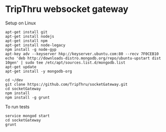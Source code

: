 TripThru websocket gateway
=============

Setup on Linux

    apt-get install git
    apt-get install nodejs
    apt-get install npm
    apt-get install node-legacy
    npm install -g node-gyp
    apt-key adv --keyserver hkp://keyserver.ubuntu.com:80 --recv 7F0CEB10
    echo 'deb http://downloads-distro.mongodb.org/repo/ubuntu-upstart dist 10gen' | sudo tee /etc/apt/sources.list.d/mongodb.list
    apt-get update
    apt-get install -y mongodb-org

    cd ~/dev
    git clone https://github.com/TripThru/socketGateway.git
    cd socketGateway
    npm install
    npm install -g grunt

To run tests

    service mongod start
    cd socketGateway
    grunt 
    
